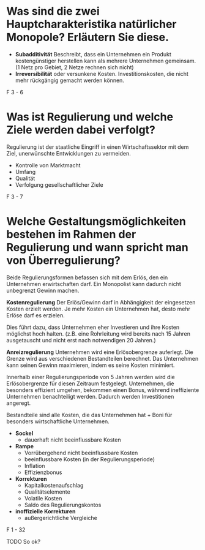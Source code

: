 # Was sind die zwei Hauptcharakteristika natürlicher Monopole? Erläutern Sie diese.
- **Subadditivität** Beschreibt, dass ein Unternehmen ein Produkt kostengünstiger herstellen kann als mehrere Unternehmen gemeinsam. (1 Netz pro Gebiet, 2 Netze rechnen sich nicht)
- **Irreversibilität** oder versunkene Kosten. Investitionskosten, die nicht mehr rückgängig gemacht werden können.

F 3 - 6

# Was ist Regulierung und welche Ziele werden dabei verfolgt?
Regulierung ist der staatliche Eingriff in einen Wirtschaftssektor mit dem Ziel, unerwünschte Entwicklungen zu vermeiden.
- Kontrolle von Marktmacht
- Umfang
- Qualität
- Verfolgung gesellschaftlicher Ziele

F 3 - 7

# Welche Gestaltungsmöglichkeiten bestehen im Rahmen der Regulierung und wann spricht man von Überregulierung?
Beide Regulierungsformen befassen sich mit dem Erlös, den ein Unternehmen erwirtschaften darf. Ein Monopolist kann dadurch nicht unbegrenzt Gewinn machen.

**Kostenregulierung**
Der Erlös/Gewinn darf in Abhängigkeit der eingesetzen Kosten erzielt werden. Je mehr Kosten ein Unternehmen hat, desto mehr Erlöse darf es erzielen.

Dies führt dazu, dass Unternehmen eher Investieren und ihre Kosten möglichst hoch halten. (z.B. eine Rohrleitung wird bereits nach 15 Jahren ausgetauscht und nicht erst nach notwendigen 20 Jahren.)

**Anreizregulierung**
Unternehmen wird eine Erlösobergrenze auferlegt. Die Grenze wird aus verschiedenen Bestandteilen berechnet. Das Unternehmen kann seinen Gewinn maximieren, indem es seine Kosten minimiert.

Innerhalb einer Regulierungsperiode von 5 Jahren werden wird die Erlösobergrenze für diesen Zeitraum festgelegt. Unternehmen, die besonders effizient umgehen, bekommen einen Bonus, während ineffiziente Unternehmen benachteiligt werden. Dadurch werden Investitionen angeregt.

Bestandteile sind alle Kosten, die das Unternehmen hat + Boni für besonders wirtschaftliche Unternehmen.
- **Sockel** 
  - dauerhaft nicht beeinflussbare Kosten
- **Rampe**
  - Vorrübergehend nicht beeinflussbare Kosten 
  - beeinflussbare Kosten (in der Regulierungsperiode)
  - Inflation
  - Effizienzbonus 
- **Korrekturen**
  - Kapitalkostenaufschlag
  - Qualitätselemente
  - Volatile Kosten
  - Saldo des Regulierungskontos
- **inoffizielle Korrekturen**
  - außergerichtliche Vergleiche  

F 1 - 32

TODO So ok?

